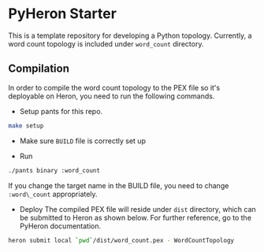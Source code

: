 # PyHeron Starter

This is a template repository for developing a Python topology.
Currently, a word count topology is included under `word_count` directory.

## Compilation
In order to compile the word count topology to the PEX file so 
it's deployable on Heron, you need to run the following commands.  

* Setup pants for this repo.

```bash
make setup
```

* Make sure `BUILD` file is correctly set up

* Run

```bash
./pants binary :word_count
```

If you change the target name in the BUILD file, you need to change `:word\_count`
appropriately.

* Deploy
The compiled PEX file will reside under `dist` directory, which can be
submitted to Heron as shown below. For further reference, go to the PyHeron documentation.

```bash
heron submit local `pwd`/dist/word_count.pex - WordCountTopology
```

